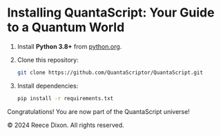 
# Installing QuantaScript: Your Guide to a Quantum World

1. Install **Python 3.8+** from [python.org](https://www.python.org/downloads/).
2. Clone this repository:

   ```bash
   git clone https://github.com/QuantaScriptor/QuantaScript.git
   ```

3. Install dependencies:

   ```bash
   pip install -r requirements.txt
   ```

Congratulations! You are now part of the QuantaScript universe!

© 2024 Reece Dixon. All rights reserved.
